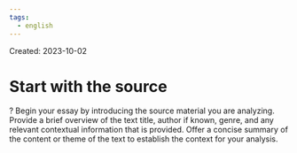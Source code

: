 ```yaml
---
tags:
  - english
---
```

Created: 2023-10-02

# Start with the source
?
Begin your essay by introducing the source material you are analyzing. Provide a brief overview of the text title, author if known, genre, and any relevant contextual information that is provided. Offer a concise summary of the content or theme of the text to establish the context for your analysis.

